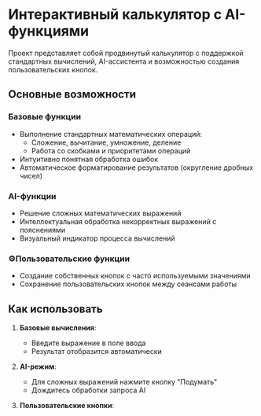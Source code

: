 # Интерактивный калькулятор с AI-функциями

Проект представляет собой продвинутый калькулятор с поддержкой стандартных вычислений, AI-ассистента и возможностью создания пользовательских кнопок.

## Основные возможности

### Базовые функции
- Выполнение стандартных математических операций:
  - Сложение, вычитание, умножение, деление
  - Работа со скобками и приоритетами операций
- Интуитивно понятная обработка ошибок
- Автоматическое форматирование результатов (округление дробных чисел)

### AI-функции
- Решение сложных математических выражений
- Интеллектуальная обработка некорректных выражений с пояснениями
- Визуальный индикатор процесса вычислений

### ⚙Пользовательские функции
- Создание собственных кнопок с часто используемыми значениями
- Сохранение пользовательских кнопок между сеансами работы

## Как использовать

1. **Базовые вычисления**:
   - Введите выражение в поле ввода
   - Результат отобразится автоматически

2. **AI-режим**:
   - Для сложных выражений нажмите кнопку "Подумать"
   - Дождитесь обработки запроса AI

3. **Пользовательские кнопки**:

